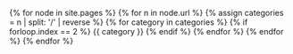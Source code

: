 ---
---

{% for node in site.pages %}
{% for n in node.url %}
{% assign categories = n | split: '/' | reverse %}
{% for category in categories %}
{% if forloop.index == 2 %}
{{ category }}
{% endif %}
{% endfor %} 
{% endfor %}
{% endfor %}
